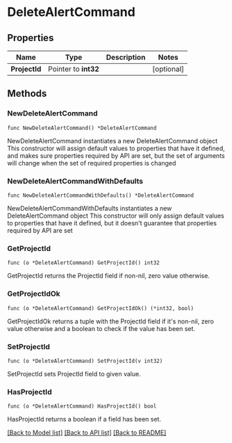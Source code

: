 # DeleteAlertCommand

## Properties

Name | Type | Description | Notes
------------ | ------------- | ------------- | -------------
**ProjectId** | Pointer to **int32** |  | [optional] 

## Methods

### NewDeleteAlertCommand

`func NewDeleteAlertCommand() *DeleteAlertCommand`

NewDeleteAlertCommand instantiates a new DeleteAlertCommand object
This constructor will assign default values to properties that have it defined,
and makes sure properties required by API are set, but the set of arguments
will change when the set of required properties is changed

### NewDeleteAlertCommandWithDefaults

`func NewDeleteAlertCommandWithDefaults() *DeleteAlertCommand`

NewDeleteAlertCommandWithDefaults instantiates a new DeleteAlertCommand object
This constructor will only assign default values to properties that have it defined,
but it doesn't guarantee that properties required by API are set

### GetProjectId

`func (o *DeleteAlertCommand) GetProjectId() int32`

GetProjectId returns the ProjectId field if non-nil, zero value otherwise.

### GetProjectIdOk

`func (o *DeleteAlertCommand) GetProjectIdOk() (*int32, bool)`

GetProjectIdOk returns a tuple with the ProjectId field if it's non-nil, zero value otherwise
and a boolean to check if the value has been set.

### SetProjectId

`func (o *DeleteAlertCommand) SetProjectId(v int32)`

SetProjectId sets ProjectId field to given value.

### HasProjectId

`func (o *DeleteAlertCommand) HasProjectId() bool`

HasProjectId returns a boolean if a field has been set.


[[Back to Model list]](../README.md#documentation-for-models) [[Back to API list]](../README.md#documentation-for-api-endpoints) [[Back to README]](../README.md)



